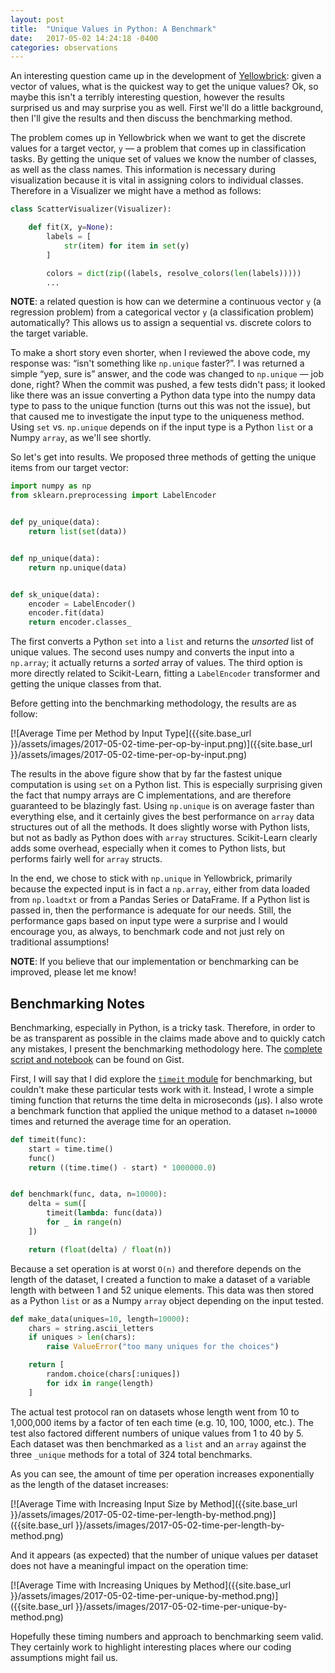 ```yaml
---
layout: post
title:  "Unique Values in Python: A Benchmark"
date:   2017-05-02 14:24:18 -0400
categories: observations
---
```


An interesting question came up in the development of [Yellowbrick](http://www.scikit-yb.org/): given a vector of values, what is the quickest way to get the unique values? Ok, so maybe this isn't a terribly interesting question, however the results surprised us and may surprise you as well. First we'll do a little background, then I'll give the results and then discuss the benchmarking method.

The problem comes up in Yellowbrick when we want to get the discrete values for a target vector, `y` &mdash; a problem that comes up in classification tasks. By getting the unique set of values we know the number of classes, as well as the class names. This information is necessary during visualization because it is vital in assigning colors to individual classes. Therefore in a Visualizer we might have a method as follows:

```python
class ScatterVisualizer(Visualizer):

    def fit(X, y=None):
        labels = [
            str(item) for item in set(y)
        ]

        colors = dict(zip((labels, resolve_colors(len(labels)))))
        ...
```

**NOTE**: a related question is how can we determine a continuous vector `y` (a regression problem) from a categorical vector `y` (a classification problem) automatically? This allows us to assign a sequential vs. discrete colors to the target variable.

To make a short story even shorter, when I reviewed the above code, my response was: &ldquo;isn't something like `np.unique` faster?&rdquo;. I was returned a simple &ldquo;yep, sure is&rdquo; answer, and the code was changed to `np.unique` &mdash; job done, right? When the commit was pushed, a few tests didn't pass; it looked like there was an issue converting a Python data type into the numpy data type to pass to the unique function (turns out this was not the issue), but that caused me to investigate the input type to the uniqueness method. Using `set` vs. `np.unique` depends on if the input type is a Python `list` or a Numpy `array`, as we'll see shortly.  

So let's get into results. We proposed three methods of getting the unique items from our target vector:

```python
import numpy as np
from sklearn.preprocessing import LabelEncoder


def py_unique(data):
    return list(set(data))


def np_unique(data):
    return np.unique(data)


def sk_unique(data):
    encoder = LabelEncoder()
    encoder.fit(data)
    return encoder.classes_
```

The first converts a Python `set` into a `list` and returns the _unsorted_ list of unique values. The second uses numpy and converts the input into a `np.array`; it actually returns a _sorted_ array of values. The third option is more directly related to Scikit-Learn, fitting a `LabelEncoder` transformer and getting the unique classes from that.

Before getting into the benchmarking methodology, the results are as follow:

[![Average Time per Method by Input Type]({{site.base_url }}/assets/images/2017-05-02-time-per-op-by-input.png)]({{site.base_url }}/assets/images/2017-05-02-time-per-op-by-input.png)

The results in the above figure show that by far the fastest unique computation is using `set` on a Python list. This is especially surprising given the fact that numpy arrays are C implementations, and are therefore guaranteed to be blazingly fast. Using `np.unique` is on average faster than everything else, and it certainly gives the best performance on `array` data structures out of all the methods. It does slightly worse with Python lists, but not as badly as Python does with `array` structures. Scikit-Learn clearly adds some overhead, especially when it comes to Python lists, but performs fairly well for `array` structs.

In the end, we chose to stick with `np.unique` in Yellowbrick, primarily because the expected input is in fact a `np.array`, either from data loaded from `np.loadtxt` or from a Pandas Series or DataFrame. If a Python list is passed in, then the performance is adequate for our needs. Still, the performance gaps based on input type were a surprise and I would encourage you, as always, to benchmark code and not just rely on traditional assumptions!

**NOTE**: If you believe that our implementation or benchmarking can be improved, please let me know!

## Benchmarking Notes

Benchmarking, especially in Python, is a tricky task. Therefore, in order to be as transparent as possible in the claims made above and to quickly catch any mistakes, I present the benchmarking methodology here. The [complete script and notebook](https://gist.github.com/bbengfort/bed86721ecb20fd96269606c05741851) can be found on Gist.

First, I will say that I did explore the [`timeit` module](https://docs.python.org/3.5/library/timeit.html) for benchmarking, but couldn't make these particular tests work with it. Instead, I wrote a simple timing function that returns the time delta in microseconds (μs). I also wrote a benchmark function that applied the unique method to a dataset `n=10000` times and returned the average time for an operation.

```python
def timeit(func):
    start = time.time()
    func()
    return ((time.time() - start) * 1000000.0)


def benchmark(func, data, n=10000):
    delta = sum([
        timeit(lambda: func(data))
        for _ in range(n)
    ])

    return (float(delta) / float(n))
```

Because a set operation is at worst `O(n)` and therefore depends on the length of the dataset, I created a function to make a dataset of a variable length with between 1 and 52 unique elements. This data was then stored as a Python `list` or as a Numpy `array` object depending on the input tested.

```python
def make_data(uniques=10, length=10000):
    chars = string.ascii_letters
    if uniques > len(chars):
        raise ValueError("too many uniques for the choices")

    return [
        random.choice(chars[:uniques])
        for idx in range(length)
    ]
```

The actual test protocol ran on datasets whose length went from 10 to 1,000,000 items by a factor of ten each time (e.g. 10, 100, 1000, etc.). The test also factored different numbers of unique values from 1 to 40 by 5. Each dataset was then benchmarked as a `list` and an `array` against the three `_unique` methods for a total of 324 total benchmarks.

As you can see, the amount of time per operation increases exponentially as the length of the dataset increases:

[![Average Time with Increasing Input Size by Method]({{site.base_url }}/assets/images/2017-05-02-time-per-length-by-method.png)]({{site.base_url }}/assets/images/2017-05-02-time-per-length-by-method.png)

And it appears (as expected) that the number of unique values per dataset does not have a meaningful impact on the operation time:

[![Average Time with Increasing Uniques by Method]({{site.base_url }}/assets/images/2017-05-02-time-per-unique-by-method.png)]({{site.base_url }}/assets/images/2017-05-02-time-per-unique-by-method.png)

Hopefully these timing numbers and approach to benchmarking seem valid. They certainly work to highlight interesting places where our coding assumptions might fail us. 
